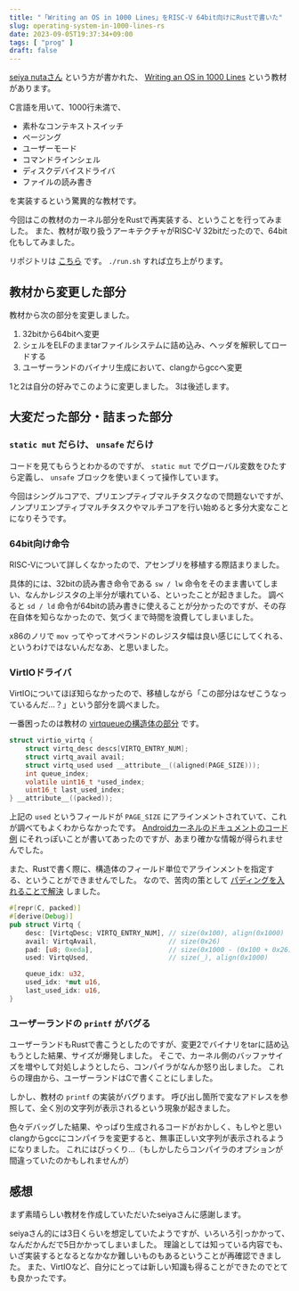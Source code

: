 ```yaml
---
title: "「Writing an OS in 1000 Lines」をRISC-V 64bit向けにRustで書いた"
slug: operating-system-in-1000-lines-rs
date: 2023-09-05T19:37:34+09:00
tags: [ "prog" ]
draft: false
---
```


[seiya nutaさん](https://seiya.me/) という方が書かれた、 [Writing an OS in 1000 Lines](https://operating-system-in-1000-lines.vercel.app) という教材があります。

C言語を用いて、1000行未満で、

- 素朴なコンテキストスイッチ
- ページング
- ユーザーモード
- コマンドラインシェル
- ディスクデバイスドライバ
- ファイルの読み書き

を実装するという驚異的な教材です。

今回はこの教材のカーネル部分をRustで再実装する、ということを行ってみました。
また、教材が取り扱うアーキテクチャがRISC-V 32bitだったので、64bit化もしてみました。

リポジトリは [こちら](https://github.com/Totsugekitai/kanios) です。
`./run.sh` すれば立ち上がります。

## 教材から変更した部分

教材から次の部分を変更しました。

1. 32bitから64bitへ変更
2. シェルをELFのままtarファイルシステムに詰め込み、ヘッダを解釈してロードする
3. ユーザーランドのバイナリ生成において、clangからgccへ変更

1と2は自分の好みでこのように変更しました。
3は後述します。

## 大変だった部分・詰まった部分

### `static mut` だらけ、 `unsafe` だらけ

コードを見てもらうとわかるのですが、 `static mut` でグローバル変数をひたすら定義し、 `unsafe` ブロックを使いまくって操作しています。

今回はシングルコアで、プリエンプティブマルチタスクなので問題ないですが、ノンプリエンプティブマルチタスクやマルチコアを行い始めると多分大変なことになりそうです。

### 64bit向け命令

RISC-Vについて詳しくなかったので、アセンブリを移植する際詰まりました。

具体的には、32bitの読み書き命令である `sw / lw` 命令をそのまま書いてしまい、なんかレジスタの上半分が壊れている、といったことが起きました。
調べると `sd / ld` 命令が64bitの読み書きに使えることが分かったのですが、その存在自体を知らなかったので、気づくまで時間を浪費してしまいました。

x86のノリで `mov` ってやってオペランドのレジスタ幅は良い感じにしてくれる、というわけではないんだなあ、と思いました。

### VirtIOドライバ

VirtIOについてほぼ知らなかったので、移植しながら「この部分はなぜこうなっているんだ…？」という部分を調べました。

一番困ったのは教材の [virtqueueの構造体の部分](https://github.com/nuta/operating-system-in-1000-lines/blob/main/kernel.h#L116C1-L123C27) です。

```c
struct virtio_virtq {
    struct virtq_desc descs[VIRTQ_ENTRY_NUM];
    struct virtq_avail avail;
    struct virtq_used used __attribute__((aligned(PAGE_SIZE)));
    int queue_index;
    volatile uint16_t *used_index;
    uint16_t last_used_index;
} __attribute__((packed));
```

上記の `used` というフィールドが `PAGE_SIZE` にアラインメントされていて、これが調べてもよくわからなかったです。
[Androidカーネルのドキュメントのコード例](https://android.googlesource.com/kernel/common/+/659c36fcda403013a01b85da07cf2d9711e6d6c7/Documentation/virtual/virtio-spec.txt#363) にそれっぽいことが書いてあったのですが、あまり確かな情報が得られませんでした。

また、Rustで書く際に、構造体のフィールド単位でアラインメントを指定する、ということができませんでした。
なので、苦肉の策として [パディングを入れることで解決](https://github.com/Totsugekitai/kanios/blob/main/src/virtio_blk.rs#L74C1-L83C2) しました。

```rust
#[repr(C, packed)]
#[derive(Debug)]
pub struct Virtq {
    desc: [VirtqDesc; VIRTQ_ENTRY_NUM], // size(0x100), align(0x1000)
    avail: VirtqAvail,                  // size(0x26)
    pad: [u8; 0xeda],                   // size(0x1000 - (0x100 + 0x26) = 0xeda)
    used: VirtqUsed,                    // size(_), align(0x1000)

    queue_idx: u32,
    used_idx: *mut u16,
    last_used_idx: u16,
}
```

### ユーザーランドの `printf` がバグる

ユーザーランドもRustで書こうとしたのですが、変更2でバイナリをtarに詰め込もうとした結果、サイズが爆発しました。
そこで、カーネル側のバッファサイズを増やして対処しようとしたら、コンパイラがなんか怒り出しました。
これらの理由から、ユーザーランドはCで書くことにしました。

しかし、教材の `printf` の実装がバグります。
呼び出し箇所で変なアドレスを参照して、全く別の文字列が表示されるという現象が起きました。

色々デバッグした結果、やっぱり生成されるコードがおかしく、もしやと思いclangからgccにコンパイラを変更すると、無事正しい文字列が表示されるようになりました。
これにはびっくり…（もしかしたらコンパイラのオプションが間違っていたのかもしれませんが）

## 感想

まず素晴らしい教材を作成していただいたseiyaさんに感謝します。

seiyaさん的には3日くらいを想定していたようですが、いろいろ引っかかって、なんだかんだで5日かかってしまいました。
理論としては知っている内容でも、いざ実装するとなるとなかなか難しいものもあるということが再確認できました。
また、VirtIOなど、自分にとっては新しい知識も得ることができたのでとても良かったです。
